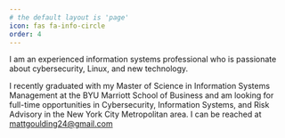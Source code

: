 ```yaml
---
# the default layout is 'page'
icon: fas fa-info-circle
order: 4
---
```

I am an experienced information systems professional who is passionate about cybersecurity, Linux, and new technology. 

I recently graduated with my Master of Science in Information Systems Management at the BYU Marriott School of Business and am looking for full-time opportunities in Cybersecurity, Information Systems, and Risk Advisory in the New York City Metropolitan area. I can be reached at mattgoulding24@gmail.com

